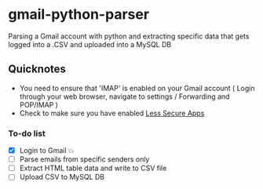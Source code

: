 # gmail-python-parser
Parsing a Gmail account with python and extracting specific data that gets logged into a .CSV and uploaded into a MySQL DB

## Quicknotes
- You need to ensure that 'IMAP' is enabled on your Gmail account ( Login through your web browser, navigate to settings / Forwarding and POP/IMAP )
- Check to make sure you have enabled [Less Secure Apps](https://myaccount.google.com/lesssecureapps)
### To-do list 
- [x] Login to Gmail :boom:
- [ ] Parse emails from specific senders only 
- [ ] Extract HTML table data and write to CSV file
- [ ] Upload CSV to MySQL DB
